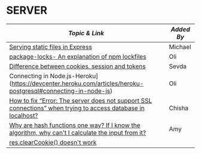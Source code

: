 # SERVER

| **_Topic & Link_** | **_Added By_** |
| -------- | -------- |
|[Serving static files in Express](https://expressjs.com/en/starter/static-files.html)|Michael 
|[package-locks- An explanation of npm lockfiles](https://docs.npmjs.com/cli/v6/configuring-npm/package-locks#resolving-lockfile-conflicts)|Oli
[Difference between cookies, session and tokens](https://www.youtube.com/watch?v=44c1t_cKylo)|Sevda
|Connecting in Node.js-Heroku](https://devcenter.heroku.com/articles/heroku-postgresql#connecting-in-node-js)|Oli
|[How to fix “Error: The server does not support SSL connections” when trying to access database in localhost?](https://stackoverflow.com/questions/54302088/how-to-fix-error-the-server-does-not-support-ssl-connections-when-trying-to-a)|Chisha
|[Why are hash functions one way? If I know the algorithm, why can't I calculate the input from it?](https://security.stackexchange.com/questions/11717/why-are-hash-functions-one-way-if-i-know-the-algorithm-why-cant-i-calculate-t)|Amy
|[res.clearCookie() doesn't work ](https://github.com/expressjs/express/issues/691)|
